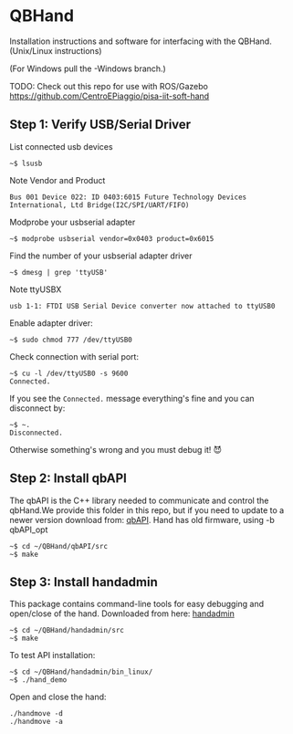 # QBHand
Installation instructions and software for interfacing with the QBHand.  (Unix/Linux instructions)

(For Windows pull the -Windows branch.)

TODO:
Check out this repo for use with ROS/Gazebo https://github.com/CentroEPiaggio/pisa-iit-soft-hand

## Step 1: Verify USB/Serial Driver

List connected usb devices
  ```
  ~$ lsusb
  ```
  Note Vendor and Product
  ```
  Bus 001 Device 022: ID 0403:6015 Future Technology Devices International, Ltd Bridge(I2C/SPI/UART/FIFO)
  ```

Modprobe your usbserial adapter
  ```
  ~$ modprobe usbserial vendor=0x0403 product=0x6015
  ```

Find the number of your usbserial adapter driver
  ```
  ~$ dmesg | grep 'ttyUSB'
  ```
  Note ttyUSBX
  ```
  usb 1-1: FTDI USB Serial Device converter now attached to ttyUSB0
  ```

Enable adapter driver:
  ```
  ~$ sudo chmod 777 /dev/ttyUSB0
  ```

Check connection with serial port:
  ```
  ~$ cu -l /dev/ttyUSB0 -s 9600
  Connected.
  ```
  If you see the ```Connected.``` message everything's fine and you can disconnect by:
  ```
  ~$ ~.
  Disconnected.
  ```
  Otherwise something's wrong and you must debug it! :smiling_imp:

## Step 2: Install qbAPI
The qbAPI is the C++ library needed to communicate and control the qbHand.We provide this folder in this repo, but if you need to update to a newer version download from: [qbAPI](https://github.com/qbrobotics/qbAPI). Hand has old firmware, using -b qbAPI_opt

```
~$ cd ~/QBHand/qbAPI/src
~$ make

```
## Step 3: Install handadmin
This package contains command-line tools for easy debugging and open/close of the hand. Downloaded from here: [handadmin](https://github.com/qbrobotics/handadmin)
```
~$ cd ~/QBHand/handadmin/src
~$ make

```

To test API installation:

```
~$ cd ~/QBHand/handadmin/bin_linux/
~$ ./hand_demo

```

Open and close the hand:
```
./handmove -d
./handmove -a
```

